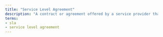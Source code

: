```yaml
---
title: "Service Level Agreement"
description: "A contract or agreement offered by a service provider that defines the expected level of service, responsibilities, priorities, and guarantees regarding availability, performance, and other aspects of the service."
terms:
- sla
- service level agreement
---
```

